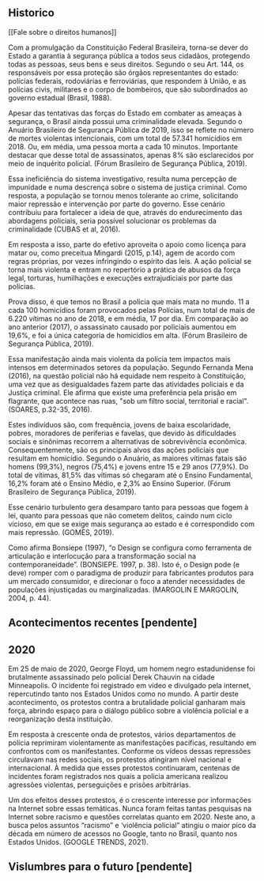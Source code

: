 ## Historico



[[Fale sobre o direitos humanos]]

Com a promulgação da Constituição Federal Brasileira, torna-se dever do Estado a garantia à segurança pública a todos seus cidadãos, protegendo todas as pessoas, seus bens e seus direitos. Segundo o seu Art. 144, os responsáveis por essa proteção são órgãos representantes do estado: polícias federais, rodoviárias e ferroviárias, que respondem à União, e as polícias civis, militares e o corpo de bombeiros, que são subordinados ao governo estadual (Brasil, 1988).

Apesar das tentativas das forças do Estado em combater as ameaças à segurança, o Brasil ainda possui uma criminalidade elevada. Segundo o Anuário Brasileiro de Segurança Pública de 2019, isso se reflete no número de mortes violentas intencionais, com um total de 57.341 homicídios em 2018. Ou, em média, uma pessoa morta a cada 10 minutos. Importante destacar que desse total de assassinatos, apenas 8% são esclarecidos por meio de inquérito policial. (Fórum Brasileiro de Segurança Pública, 2019).

Essa ineficiência do sistema investigativo, resulta numa percepção de impunidade e numa descrença sobre o sistema de justiça criminal. Como resposta, a população se tornou menos tolerante ao crime, solicitando maior repressão e intervenção por parte do governo. Esse cenário contribuiu para fortalecer a ideia de que, através do endurecimento das abordagens policiais, seria possível solucionar os problemas da criminalidade (CUBAS et al, 2016).

Em resposta a isso, parte do efetivo aproveita o apoio como licença para matar ou, como preceitua Mingardi (2015, p.14), agem de acordo com regras próprias, por vezes infringindo o espírito das leis. A ação policial se torna mais violenta e entram no repertório a prática de abusos da força legal, torturas, humilhações e execuções extrajudiciais por parte das polícias.

Prova disso, é que temos no Brasil a polícia que mais mata no mundo. 11 a cada 100 homicídios foram provocados pelas Polícias, num total de mais de 6.220 vítimas no ano de 2018, e em média, 17 por dia. Em comparação ao ano anterior (2017), o assassinato causado por policiais aumentou em 19,6%, e foi a única categoria de homicídios em alta. (Fórum Brasileiro de Segurança Pública, 2019).

Essa manifestação ainda mais violenta da polícia tem impactos mais intensos em determinados setores da população. Segundo Fernanda Mena (2016), na questão policial não há equidade nem respeito à Constituição, uma vez que as desigualdades fazem parte das atividades policiais e da Justiça criminal. Ele afirma que existe uma preferência pela prisão em flagrante, que acontece nas ruas, "sob um filtro social, territorial e racial". (SOARES, p.32-35, 2016).

Estes indivíduos são, com frequência, jovens de baixa escolaridade, pobres, moradores de periferias e favelas, que devido às dificuldades sociais e sinônimas recorrem a alternativas de sobrevivência econômica. Consequentemente, são os principais alvos das ações policiais que resultam em homicídio. Segundo o Anuário, as maiores vítimas fatais são homens (99,3%), negros (75,4%) e jovens entre 15 e 29 anos (77,9%). Do total de vítimas, 81,5% das vítimas só chegaram até o Ensino Fundamental, 16,2% foram até o Ensino Médio, e 2,3% ao Ensino Superior. (Fórum Brasileiro de Segurança Pública, 2019).

Esse cenário turbulento gera desamparo tanto para pessoas que fogem à lei, quanto para pessoas que não cometem delitos, caindo num ciclo vicioso, em que se exige mais segurança ao estado e é correspondido com mais repressão. (GOMES, 2019).

Como afirma Bonsiepe (1997), “o Design se configura como ferramenta de articulação e interlocução para a transformação social na contemporaneidade”. (BONSIEPE. 1997, p. 38). Isto é, o Design pode (e deve) romper com o paradigma de produzir para fabricantes produtos para um mercado consumidor, e direcionar o foco a atender necessidades de populações injustiçadas ou marginalizadas. (MARGOLIN E MARGOLIN, 2004, p. 44).


## Acontecimentos recentes [pendente]

## 2020
Em 25 de maio de 2020, George Floyd, um homem negro estadunidense foi brutalmente assassinado pelo policial Derek Chauvin na cidade Minneapolis. O incidente foi registrado em vídeo e divulgado pela internet, repercutindo tanto nos Estados Unidos como no mundo. A partir deste acontecimento, os protestos contra a brutalidade policial ganharam mais força, abrindo espaço para o diálogo público sobre a violência policial e a reorganização desta instituição.

Em resposta à crescente onda de protestos, vários departamentos de polícia reprimiram violentamente as manifestações pacíficas, resultando em confrontos com os manifestantes. Conforme os vídeos dessas repressões circulavam nas redes sociais, os protestos atingiram nível nacional e internacional. À medida que esses protestos continuaram, centenas de incidentes foram registrados nos quais a polícia americana realizou agressões violentas, perseguições e prisões arbitrárias.

Um dos efeitos desses protestos, é o crescente interesse por informações na Internet sobre essas temáticas. Nunca foram feitas tantas pesquisas na Internet sobre racismo e questões correlatas quanto em 2020. Neste ano, a busca pelos assuntos “racismo” e ‘violência policial” atingiu o maior pico da década em número de acessos no Google, tanto no Brasil, quanto nos Estados Unidos. (GOOGLE TRENDS, 2021).
## Vislumbres para o futuro [pendente]